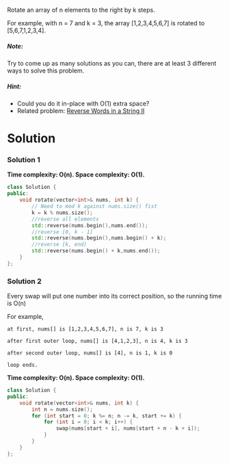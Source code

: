 Rotate an array of n elements to the right by k steps.

For example, with n = 7 and k = 3, the array [1,2,3,4,5,6,7] is rotated to [5,6,7,1,2,3,4].

##### Note:

Try to come up as many solutions as you can, there are at least 3 different ways to solve this problem.

##### Hint:

* Could you do it in-place with O(1) extra space?
* Related problem: [Reverse Words in a String II](https://leetcode.com/problems/reverse-words-in-a-string-ii/)


# Solution

### Solution 1

__Time complexity: O(n). Space complexity: O(1).__

```cpp
class Solution {
public:
    void rotate(vector<int>& nums, int k) {
        // Need to mod k against nums.size() fist
        k = k % nums.size();
        //reverse all elements
        std::reverse(nums.begin(),nums.end());
        //reverse [0, k - 1]
        std::reverse(nums.begin(),nums.begin() + k);
        //reverse [k, end)
        std::reverse(nums.begin() + k,nums.end());
    }
};
```

### Solution 2

Every swap will put one number into its correct position, so the running time is O(n)

For example,

```
at first, nums[] is [1,2,3,4,5,6,7], n is 7, k is 3

after first outer loop, nums[] is [4,1,2,3], n is 4, k is 3

after second outer loop, nums[] is [4], n is 1, k is 0

loop ends.
```

__Time complexity: O(n). Space complexity: O(1).__

```cpp
class Solution { 
public:
    void rotate(vector<int>& nums, int k) {
        int n = nums.size();
        for (int start = 0; k %= n; n -= k, start += k) {
            for (int i = 0; i < k; i++) {
                swap(nums[start + i], nums[start + n - k + i]);
            }
        }
    }
}; 
```
